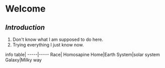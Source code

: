 # **Welcome**
## *Introduction*
1. Don't know what I am supposed to do here.
2. Trying everything I just know now.

info table|
-----|-----
Race| Homosapine
Home|Earth
System|solar system
Galaxy|Milky way
  
